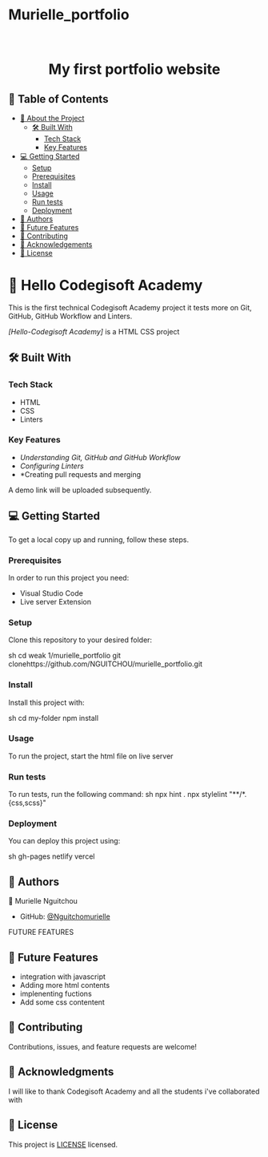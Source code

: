 # Murielle_portfolio
<a name="readme-top"></a>

<div align="center">

  <br/>

  <h1><b>My first portfolio website</b></h1>

</div>

## 📗 Table of Contents

- [📖 About the Project](#about-project)
  - [🛠 Built With](#built-with)
    - [Tech Stack](#tech-stack)
    - [Key Features](#key-features)
- [💻 Getting Started](#getting-started)
  - [Setup](#setup)
  - [Prerequisites](#prerequisites)
  - [Install](#install)
  - [Usage](#usage)
  - [Run tests](#run-tests)
  - [Deployment](#deployment)
- [👥 Authors](#authors)
- [🔭 Future Features](#future-features)
- [🤝 Contributing](#contributing)
- [🙏 Acknowledgements](#acknowledgements)
- [📝 License](#license)

# 📖 Hello Codegisoft Academy <a name="about-project"></a>

This is the first technical Codegisoft Academy project it tests more on Git, GitHub, GitHub Workflow and Linters.

*[Hello-Codegisoft Academy]* is a HTML CSS project

## 🛠 Built With <a name="built-with"></a>

### Tech Stack <a name="tech-stack"></a>

- HTML
- CSS
- Linters

### Key Features <a name="key-features"></a>

- *Understanding Git, GitHub and GitHub Workflow*
- *Configuring Linters*
- *Creating pull requests and merging

A demo link will be uploaded subsequently.

## 💻 Getting Started <a name="getting-started"></a>

To get a local copy up and running, follow these steps.

### Prerequisites

In order to run this project you need:

- Visual Studio Code
- Live server Extension

### Setup

Clone this repository to your desired folder:

sh
  cd weak 1/murielle_portfolio
  git clonehttps://github.com/NGUITCHOU/murielle_portfolio.git


### Install

Install this project with:

sh
  cd my-folder
  npm install



### Usage

To run the project, start the html file on live server

### Run tests

To run tests, run the following command:
sh
  npx hint .
  npx stylelint "**/*.{css,scss}"


### Deployment

You can deploy this project using:

sh
  gh-pages
  netlify
  vercel

## 👥 Authors <a name="authors"></a>

👤 Murielle Nguitchou
- GitHub: [@Nguitchomurielle](https://github.com/NGUITCHOU/murielle_portfolio.git)

 FUTURE FEATURES 

 ## 🔭 Future Features <a name="future-features"></a>

- integration with javascript
- Adding more html contents
- implenenting fuctions
- Add some css contentent

## 🤝 Contributing <a name="contributing"></a>

Contributions, issues, and feature requests are welcome!

## 🙏 Acknowledgments <a name="acknowledgements"></a>

I will like to thank Codegisoft Academy and all the students i've collaborated with

## 📝 License <a name="license"></a>

This project is [LICENSE](LICENCE.md) licensed.
